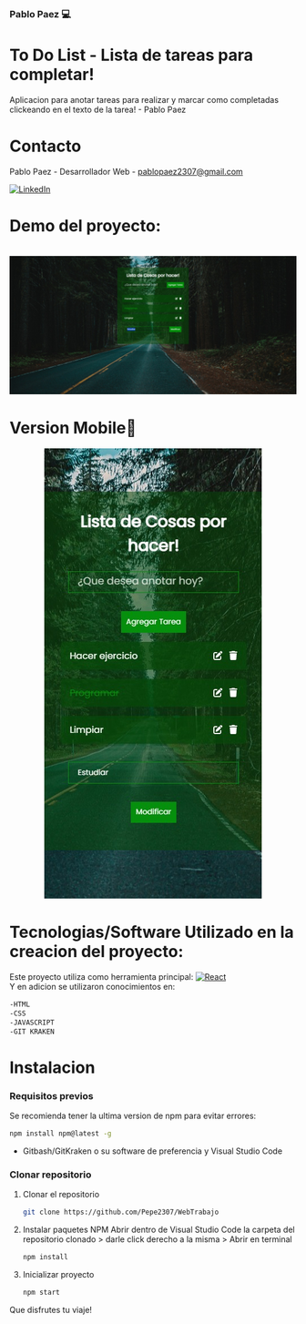 ### Pablo Paez 💻
# To Do List - Lista de tareas para completar!
Aplicacion para anotar tareas para realizar y marcar como completadas clickeando en el texto de la tarea! - Pablo Paez

# Contacto

Pablo Paez - Desarrollador Web - pablopaez2307@gmail.com

[![LinkedIn][linkedin-shield]][linkedin-url]


# Demo del proyecto:
<br/>

<a href="https://github.com/Pepe2307/ToDoList_React">
    <img src="src/assets/images/github_readme.jpg" alt="Logo">
</a>
  
# Version Mobile📱

<div align="center">

  <a href="https://github.com/Pepe2307/ToDoList_React">
    <img src="src/assets/images/github_readme_2.jpg" alt="Logo">
  </a>
</div>

# Tecnologias/Software Utilizado en la creacion del proyecto:

Este proyecto utiliza como herramienta principal: 
[![React][React.js]][React-url]
<br/>
Y en adicion se utilizaron conocimientos en:

    -HTML
    -CSS
    -JAVASCRIPT
    -GIT KRAKEN

# Instalacion

### Requisitos previos

Se recomienda tener la ultima version de npm para evitar errores:

  ```sh
  npm install npm@latest -g
  ```
* Gitbash/GitKraken o su software de preferencia y Visual Studio Code

### Clonar repositorio


1. Clonar el repositorio
   ```sh
   git clone https://github.com/Pepe2307/WebTrabajo
   ```
   
2. Instalar paquetes NPM
Abrir dentro de Visual Studio Code la carpeta del repositorio clonado > darle click derecho a la misma > Abrir en terminal
   ```sh
   npm install
   ```
   
3. Inicializar proyecto

   ```js
   npm start
   ```


Que disfrutes tu viaje!



[linkedin-shield]: https://img.shields.io/badge/-LinkedIn-black.svg?style=for-the-badge&logo=linkedin&colorB=555
[linkedin-url]: https://www.linkedin.com/in/pablo-paez-t/
[React.js]: https://img.shields.io/badge/React-20232A?style=for-the-badge&logo=react&logoColor=61DAFB
[React-url]: https://reactjs.org/
